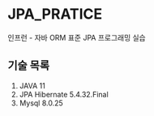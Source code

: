 # JPA_PRATICE
인프런 -  자바 ORM 표준 JPA 프로그래밍 실습

## 기술 목록
1.  JAVA 11
2.  JPA Hibernate 5.4.32.Final
3.  Mysql 8.0.25
